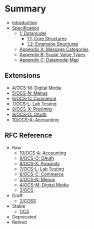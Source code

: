 # Summary

* [Introduction](README.md)
* [Specification](3/1-Introduction.md)
    * [1: Datamodel](3/2-Datamodel.md)
        * [1.1: Core Structures](3/3-Core-Structures.md)
        * [1.2: Extension Structures](3/4-Extension-Structures.md)
    * [Appendix A: Message Categories](3/XA-Message-Categories.md)
    * [Appendix B: Scalar Value Types](3/XB-Scalar-Value-Types.md)
    * [Appendix C: Datamodel Map](3/XC-Datamodel-Map.md)

## Extensions

* [4/OCS-M: Digital Media](4/README.md)
* [5/OCS-N: Menus](5/README.md)
* [6/OCS-C: Commerce](6/README.md)
* [7/OCS-L: Lab Testing](7/README.md)
* [8/OCS-X: Proximity](8/README.md)
* [9/OCS-O: OAuth](9/README.md)
* [10/OCS-A: Accounting](10/README.md)

## RFC Reference

* Raw
  * [10/OCS-A: Accounting](10/README.md)
  * [9/OCS-O: OAuth](9/README.md)
  * [8/OCS-X: Proximity](8/README.md)
  * [7/OCS-L: Lab Testing](7/README.md)
  * [6/OCS-C: Commerce](6/README.md)
  * [5/OCS-N: Menus](5/README.md)
  * [4/OCS-M: Digital Media](4/README.md)
  * [3/OCS](3/README.md)
* Draft
  * [2/COSS](2/README.md)
* Stable
  * [1/C4](1/README.md)
* Deprecated
* Retired
